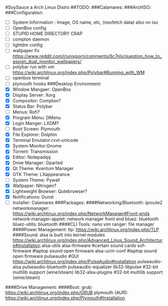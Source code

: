 #SoySauce a Arch Linux Distro
##TODO:
###Calamares:
###ArchISO:
###Configuration:
- [ ] System Information : Image, OS name, etc, (neofetch data) also on iso
- [ ] OpenBox config
- [ ] STUPID HOME DIRECTORY CRAP
- [ ] compton daemon
- [ ] lightdm config
- [ ] wallpaper fix https://www.reddit.com/r/unixporn/comments/6c7nlx/question_how_to_assign_dual_monitor_wallpapers/
- [ ] polybar run with vm https://wiki.archlinux.org/index.php/Polybar#Running_with_WM
- [ ] openbox terminal
- [ ] plymouth hooks
###Desktop Environment:
- [x] Window Mangaer: OpenBox
- [x] Display Server: Xorg
- [x] Compositor: Compton?
- [x] Status Bar: Polybar
- [ ] Menus: Rofi?
- [x] Program Menu: DMenu
- [x] Login Manger: LXDM?
- [ ] Boot Screen: Plymouth
- [x] File Explorer: Dolphin
- [x] Terminal Emulator:rxvt-unicode
- [x] System Monitor:Gnome
- [x] Torrent: Transmission
- [x] Editor: Notepadqq
- [x] Drive Manager: Gparted
- [x] Qt Theme: Kvantum Manager
- [x] GTK Theme: LXappearance
- [ ] System Theme: Pywall
- [x] Wallpaper: Nitrogen?
- [x] Lightweight Browser: Qutebrowser?
- [x] Notifications: Dunst
- [ ] Installer: Calamares
###Packages:
####Networking/Bluetooth:
iproute2
networkmanager: https://wiki.archlinux.org/index.php/NetworkManager#Front-ends
network-manager-applet: network manager front end
bluez: bluetooth
bluez-utills: bluetooth
####CLI Tools:
nano
vim
ranger: file manager
####Power Management:
tlp: https://wiki.archlinux.org/index.php/TLP
####Sound:
alsa is built into kernel modules https://wiki.archlinux.org/index.php/Advanced_Linux_Sound_Architecture#Installation
alsa-utils
alsa-firmware #certain sound cards
sof-firmware #laptop sound open firmware
alsa-ucm-conf #laptop sound open firmware
pulseaudio #GUI https://wiki.archlinux.org/index.php/PulseAudio#Installation
pulseaudio-alsa
pulseaudio-bluetooth
pulseaudio-equalizer
lib32-libpulse #32-bit multilib support (wine/steam)
lib32-alsa-plugins #32-bit multilib support (wine/steam)

####Drive Management:
####Boot:
grub: https://wiki.archlinux.org/index.php/GRUB
plymouth (AUR): https://wiki.archlinux.org/index.php/Plymouth#Installation